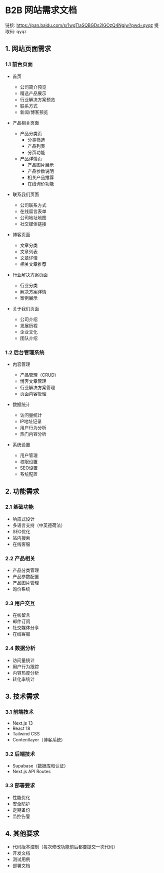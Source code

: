 # B2B 网站需求文档
链接: https://pan.baidu.com/s/1wgTlaSQBGDs2lGOzQ4Ngjw?pwd=qyqz 提取码: qyqz
## 1. 网站页面需求
### 1.1 前台页面
- 首页
  - 公司简介预览
  - 精选产品展示
  - 行业解决方案预览
  - 联系方式
  - 新闻/博客预览

- 产品相关页面
  - 产品分类页
    - 分类筛选
    - 产品列表
    - 分页功能
  - 产品详情页
    - 产品图片展示
    - 产品参数说明
    - 相关产品推荐
    - 在线询价功能

- 联系我们页面
  - 公司联系方式
  - 在线留言表单
  - 公司地址地图
  - 社交媒体链接

- 博客页面
  - 文章分类
  - 文章列表
  - 文章详情
  - 相关文章推荐

- 行业解决方案页面
  - 行业分类
  - 解决方案详情
  - 案例展示

- 关于我们页面
  - 公司介绍
  - 发展历程
  - 企业文化
  - 团队介绍

### 1.2 后台管理系统
- 内容管理
  - 产品管理（CRUD）
  - 博客文章管理
  - 行业解决方案管理
  - 页面内容管理

- 数据统计
  - 访问量统计
  - IP地址记录
  - 用户行为分析
  - 热门内容分析

- 系统设置
  - 用户管理
  - 权限设置
  - SEO设置
  - 系统配置

## 2. 功能需求
### 2.1 基础功能
- 响应式设计
- 多语言支持（中英德荷法）
- SEO优化
- 站内搜索
- 在线客服

### 2.2 产品相关
- 产品分类管理
- 产品参数配置
- 产品图片管理
- 询价系统

### 2.3 用户交互
- 在线留言
- 邮件订阅
- 社交媒体分享
- 在线客服

### 2.4 数据分析
- 访问量统计
- 用户行为跟踪
- 内容热度分析
- 转化率统计

## 3. 技术需求
### 3.1 前端技术
- Next.js 13
- React 18
- Tailwind CSS
- Contentlayer（博客系统）

### 3.2 后端技术
- Supabase（数据库和认证）
- Next.js API Routes

### 3.3 部署要求
- 性能优化
- 安全防护
- 定期备份
- 监控告警

## 4. 其他要求
- 代码版本控制（每次修改功能前后都要提交一次代码）
- 开发文档
- 测试用例
- 部署文档
    